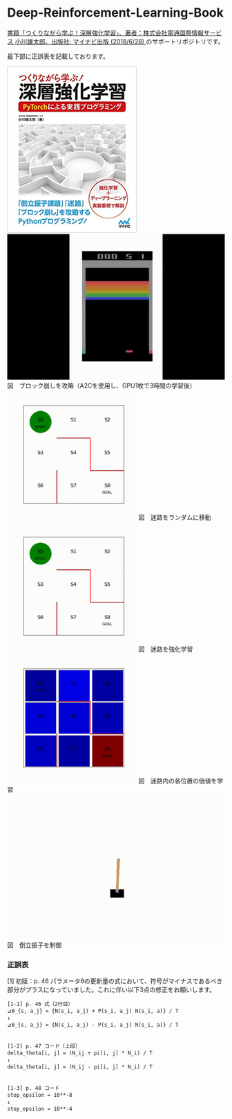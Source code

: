 # Deep-Reinforcement-Learning-Book
[書籍「つくりながら学ぶ！深層強化学習」、著者：株式会社電通国際情報サービス 小川雄太郎、出版社: マイナビ出版 (2018/6/28) ](https://www.amazon.co.jp/%E3%81%A4%E3%81%8F%E3%82%8A%E3%81%AA%E3%81%8C%E3%82%89%E5%AD%A6%E3%81%B6-%E6%B7%B1%E5%B1%A4%E5%BC%B7%E5%8C%96%E5%AD%A6%E7%BF%92-PyTorch%E3%81%AB%E3%82%88%E3%82%8B%E5%AE%9F%E8%B7%B5%E3%83%97%E3%83%AD%E3%82%B0%E3%83%A9%E3%83%9F%E3%83%B3%E3%82%B0-%E6%A0%AA%E5%BC%8F%E4%BC%9A%E7%A4%BE%E9%9B%BB%E9%80%9A%E5%9B%BD%E9%9A%9B%E6%83%85%E5%A0%B1%E3%82%B5%E3%83%BC%E3%83%93%E3%82%B9-%E5%B0%8F%E5%B7%9D%E9%9B%84%E5%A4%AA%E9%83%8E/dp/4839965625)のサポートリポジトリです。


最下部に正誤表を記載しております。




<img src="./movies/book.jpg" width="300px">

<img src="./movies/7_breakout.gif" width="600px">
図　ブロック崩しを攻略（A2Cを使用し、GPU1枚で3時間の学習後）

<img src="./movies/2_2_maze_random.gif" width="300px">
図　迷路をランダムに移動

<img src="./movies/2_3_maze_reinforce.gif" width="300px">
図　迷路を強化学習

<img src="./movies/2_5_maze_state_value.gif" width="300px">
図　迷路内の各位置の価値を学習

<img src="./movies/3_4_cartpole_q_learning.gif" width="600px">
図　倒立振子を制御


### 正誤表

[1] 初版：p. 46
パラメータθの更新量の式において、符号がマイナスであるべき部分がプラスになっていました。これに伴い以下3点の修正をお願いします。

```
[1-1] p. 46 式（2行目）
⊿θ_{s, a_j} = {N(s_i, a_j) + P(s_i, a_j) N(s_i, a)} / T
↓
⊿θ_{s, a_j} = {N(s_i, a_j) - P(s_i, a_j) N(s_i, a)} / T


[1-2] p. 47 コード（上段）
delta_theta[i, j] = (N_ij + pi[i, j] * N_i) / T
↓
delta_theta[i, j] = (N_ij - pi[i, j] * N_i) / T


[1-3] p. 48 コード
stop_epsilon = 10**-8
↓
stop_epsilon = 10**-4
```



